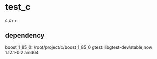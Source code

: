 # test_c

c,c++

##  dependency

boost_1_85_0: /root/project/c/boost_1_85_0
gtest: libgtest-dev/stable,now 1.12.1-0.2 amd64
